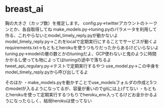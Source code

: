 # breast_ai

胸の大きさ（カップ数）を推定します。
config.py→twitterアカウントのトークンとか、各自取得してね
make_models.py→tuning.pyのパラメータを利用して作る、これやらないとmodel_timely_reply.pyが動かないよ
model_timely_reply.py→これをlocalで定期実行にすることでサービスが動くよ
requirements.txt→もともとherokuを使うつもりだったからあるけどいらないよ
tuning.py→modelの層の数とかのtuningだよ、GCP使わないと鬼のように時間かかるし使っても物によってはtuningの途中で落ちるよ
tweet_api_regulary.py→テストで定期実行するやつ
use_model.py→この中身をmodel_timely_reply.pyから呼び出してるよ

そのほか
・make_models.pyを動かすことでuse_modelsフォルダの作成と5つのmodelが入るようになってるが、容量が重いのでgitには上げてない
・もともとherokuを使って定期実行するつもりでheroku_env入ってるけどお金かかるようになったらしく、結局herokuは使ってない
